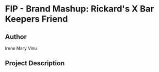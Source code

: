 # FIP - Brand Mashup: Rickard's X Bar Keepers Friend

## Author
Irene Mary Vinu

## Project Description
